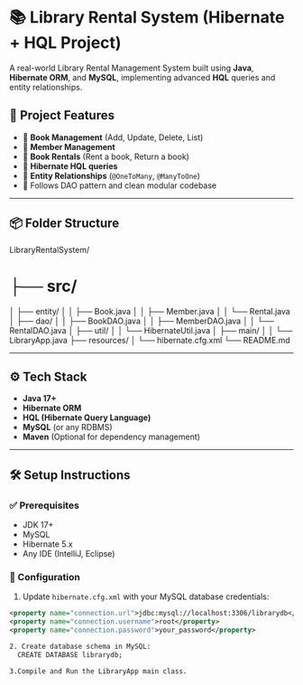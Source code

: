 # 📚 Library Rental System (Hibernate + HQL Project)

A real-world Library Rental Management System built using **Java**, **Hibernate ORM**, and **MySQL**, implementing advanced **HQL** queries and entity relationships.

## 🚀 Project Features

- 📘 **Book Management** (Add, Update, Delete, List)
- 👤 **Member Management**
- 🔄 **Book Rentals** (Rent a book, Return a book)
- 🧠 **Hibernate HQL queries**
- 🔗 **Entity Relationships** (`@OneToMany`, `@ManyToOne`)
- 📁 Follows DAO pattern and clean modular codebase

---

## 📦 Folder Structure
LibraryRentalSystem/
# ├── src/
  │ ├── entity/
  │ │ ├── Book.java
  │ │ ├── Member.java
  │ │ └── Rental.java
  │ ├── dao/
  │ │ ├── BookDAO.java
  │ │ ├── MemberDAO.java
  │ │ └── RentalDAO.java
  │ ├── util/
  │ │ └── HibernateUtil.java
  │ ├── main/
  │ │ └── LibraryApp.java
  ├── resources/
  │ └── hibernate.cfg.xml
  └── README.md

---

## ⚙️ Tech Stack

- **Java 17+**
- **Hibernate ORM**
- **HQL (Hibernate Query Language)**
- **MySQL** (or any RDBMS)
- **Maven** (Optional for dependency management)

---

## 🛠 Setup Instructions

### ✅ Prerequisites
- JDK 17+
- MySQL
- Hibernate 5.x
- Any IDE (IntelliJ, Eclipse)

### 🔧 Configuration

1. Update `hibernate.cfg.xml` with your MySQL database credentials:
```xml
<property name="connection.url">jdbc:mysql://localhost:3306/librarydb</property>
<property name="connection.username">root</property>
<property name="connection.password">your_password</property>

2. Create database schema in MySQL:
  CREATE DATABASE librarydb;

3.Compile and Run the LibraryApp main class.




